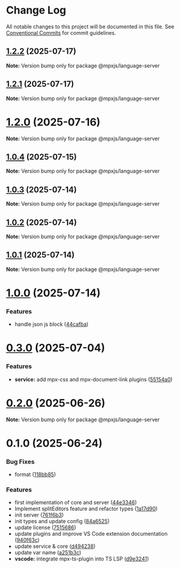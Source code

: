 # Change Log

All notable changes to this project will be documented in this file.
See [Conventional Commits](https://conventionalcommits.org) for commit guidelines.

## [1.2.2](https://github.com/mpx-ecology/language-tools/compare/v1.2.1...v1.2.2) (2025-07-17)

**Note:** Version bump only for package @mpxjs/language-server





## [1.2.1](https://github.com/mpx-ecology/language-tools/compare/v1.2.0...v1.2.1) (2025-07-17)

**Note:** Version bump only for package @mpxjs/language-server





# [1.2.0](https://github.com/mpx-ecology/language-tools/compare/v1.0.4...v1.2.0) (2025-07-16)

**Note:** Version bump only for package @mpxjs/language-server





## [1.0.4](https://github.com/mpx-ecology/language-tools/compare/v1.0.3...v1.0.4) (2025-07-15)

**Note:** Version bump only for package @mpxjs/language-server





## [1.0.3](https://github.com/mpx-ecology/language-tools/compare/v1.0.2...v1.0.3) (2025-07-14)

**Note:** Version bump only for package @mpxjs/language-server





## [1.0.2](https://github.com/mpx-ecology/language-tools/compare/v1.0.1...v1.0.2) (2025-07-14)

**Note:** Version bump only for package @mpxjs/language-server





## [1.0.1](https://github.com/mpx-ecology/language-tools/compare/v1.0.0...v1.0.1) (2025-07-14)

**Note:** Version bump only for package @mpxjs/language-server





# [1.0.0](https://github.com/mpx-ecology/language-tools/compare/v0.3.0...v1.0.0) (2025-07-14)


### Features

* handle json js block ([44cafba](https://github.com/mpx-ecology/language-tools/commit/44cafbaa8fc187f0b153a1f78b8acc7c5292d301))





# [0.3.0](https://github.com/mpx-ecology/language-tools/compare/v0.2.0...v0.3.0) (2025-07-04)


### Features

* **service:** add mpx-css and mpx-document-link plugins ([55154a0](https://github.com/mpx-ecology/language-tools/commit/55154a06831f9b4de404183a56ee61a97fe4bc7d))





# [0.2.0](https://github.com/mpx-ecology/language-tools/compare/v0.1.0...v0.2.0) (2025-06-26)

**Note:** Version bump only for package @mpxjs/language-server





# 0.1.0 (2025-06-24)


### Bug Fixes

* format ([118bb85](https://github.com/mpx-ecology/language-tools/commit/118bb85c08d6291e3f6c7241225e9267e9af9483))


### Features

* first implementation of core and server ([44e3346](https://github.com/mpx-ecology/language-tools/commit/44e3346331a66f405f0d8704f156e786a06f55e0))
* Implement splitEditors feature and refactor types ([1a17d90](https://github.com/mpx-ecology/language-tools/commit/1a17d901ea6d6a8ee56829a19c886068d69d4469))
* init server ([761f6b3](https://github.com/mpx-ecology/language-tools/commit/761f6b31c835c7b4a559451b00b8ad0f5fdde80c))
* init types and update config ([84a6525](https://github.com/mpx-ecology/language-tools/commit/84a6525453d0ef697ec62c586ca462fc438d84e6))
* update license ([7515686](https://github.com/mpx-ecology/language-tools/commit/7515686f61bef6deb624b7389ec1d2daf75fb786))
* update plugins and improve VS Code extension documentation ([940f63c](https://github.com/mpx-ecology/language-tools/commit/940f63c3f7a5afb63b4849593d6420e818b0c8b5))
* update service & core ([d494238](https://github.com/mpx-ecology/language-tools/commit/d49423828d963bed81af446b2c39ca8425920afa))
* update var name ([a251b3c](https://github.com/mpx-ecology/language-tools/commit/a251b3c9c0fab25594b73421928adbf5b7092fd6))
* **vscode:** integrate mpx-ts-plugin into TS LSP ([d9e3241](https://github.com/mpx-ecology/language-tools/commit/d9e32410e93361823791c4d00d43e900b8fcc080))
